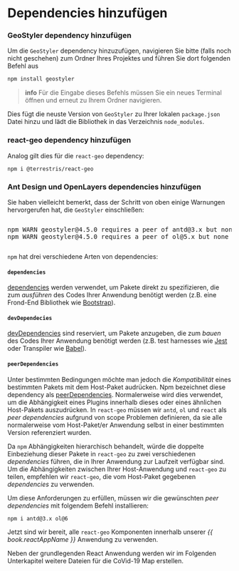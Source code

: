 # Dependencies hinzufügen
### GeoStyler dependency hinzufügen

Um die `GeoStyler` dependency hinzuzufügen, navigieren Sie bitte (falls noch nicht geschehen) zum Ordner
Ihres Projektes und führen Sie dort folgenden Befehl aus

```javascript
npm install geostyler
```

> **info**
> Für die Eingabe dieses Befehls müssen Sie ein neues Terminal öffnen und erneut zu Ihrem Ordner 
> navigieren.

Dies fügt die neuste Version von `GeoStyler` zu Ihrer lokalen `package.json` Datei hinzu und lädt 
die Bibliothek in das Verzeichnis `node_modules`.

### react-geo dependency hinzufügen

Analog gilt dies für die `react-geo` dependency:

```
npm i @terrestris/react-geo
```

### Ant Design und OpenLayers dependencies hinzufügen

Sie haben vielleicht bemerkt, dass der Schritt von oben einige Warnungen hervorgerufen hat, die `GeoStyler` einschließen:

<pre><xmp>npm WARN geostyler@4.5.0 requires a peer of antd@3.x but none is installed. You must install peer dependencies yourself.
npm WARN geostyler@4.5.0 requires a peer of ol@5.x but none is installed. You must install peer dependencies yourself.</xmp></pre>

`npm` hat drei verschiedene Arten von dependencies:

#### `dependencies`

[dependencies](https://docs.npmjs.com/files/package.json#dependencies) werden verwendet, um 
Pakete direkt zu spezifizieren, die zum *ausführen* des Codes Ihrer Anwendung benötigt werden (z.B. eine 
Frond-End Bibliothek wie [Bootstrap](https://getbootstrap.com/)).

#### `devDependecies`

[devDependencies](https://docs.npmjs.com/files/package.json#devdependencies)
sind reserviert, um Pakete anzugeben, die zum *bauen* des Codes Ihrer Anwendung benötigt werden (z.B.
test harnesses wie [Jest](https://facebook.github.io/jest/) oder Transpiler wie
[Babel](https://babeljs.io/)).

#### `peerDependencies`

Unter bestimmten Bedingungen möchte man jedoch die *Kompatibilität* eines bestimmten Pakets mit dem Host-Paket audrücken. Npm bezeichnet diese dependency als [peerDependencies](https://docs.npmjs.com/files/package.json#peerdependencies).
Normalerweise wird dies verwendet, um die Abhängigkeit eines Plugins innerhalb dieses oder eines ähnlichen Host-Pakets auszudrücken. In `react-geo` müssen wir `antd`, `ol` und `react` als *peer dependencies* aufgrund von scope Problemen definieren, da sie alle normalerweise vom Host-Paket/er Anwendung selbst in einer bestimmten Version referenziert wurden.

Da `npm` Abhängigkeiten hierarchisch behandelt, würde die doppelte Einbeziehung dieser Pakete in `react-geo` zu zwei verschiedenen *dependencies* führen, die in Ihrer Anwendung zur Laufzeit verfügbar sind. Um die Abhängigkeiten zwischen Ihrer Host-Anwendung und `react-geo` zu teilen, empfehlen wir `react-geo`, die vom Host-Paket gegebenen *dependencies* zu verwenden.

Um diese Anforderungen zu erfüllen, müssen wir die gewünschten *peer dependencies* mit folgendem Befehl installieren:

```
npm i antd@3.x ol@6
```

Jetzt sind wir bereit, alle `react-geo` Komponenten innerhalb
unserer *{{ book.reactAppName }}* Anwendung zu verwenden.

Neben der grundlegenden React Anwendung werden wir im
Folgenden Unterkapitel weitere Dateien für die CoVid-19 Map 
erstellen.
